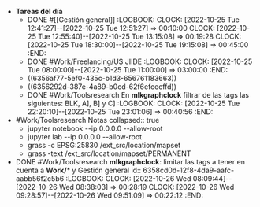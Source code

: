 - **Tareas del día**
  - DONE #[[Gestión general]]
    :LOGBOOK:
    CLOCK: [2022-10-25 Tue 12:41:27]--[2022-10-25 Tue 12:51:27] =>  00:10:00
    CLOCK: [2022-10-25 Tue 12:55:40]--[2022-10-25 Tue 13:15:08] =>  00:19:28
    CLOCK: [2022-10-25 Tue 18:30:00]--[2022-10-25 Tue 19:15:08] =>  00:45:00
    :END:
  - DONE #Work/Freelancing/US JIIDE
    :LOGBOOK:
    CLOCK: [2022-10-25 Tue 08:00:00]--[2022-10-25 Tue 11:00:00] =>  03:00:00
    :END:
  - ((6356af77-5ef0-435c-b1d3-656761183663))
  - ((6356292d-387e-4a89-b0cd-62f6efcecffd))
  - DONE #Work/Toolsresearch En **mlkgraphclock** filtrar de las tags las siguientes: BLK, A], B] y C]
    :LOGBOOK:
    CLOCK: [2022-10-25 Tue 22:20:10]--[2022-10-25 Tue 23:01:06] =>  00:40:56
    :END:
- #Work/Toolsresearch Notas
  collapsed:: true
  - jupyter notebook --ip 0.0.0.0 --allow-root
  - jupyter lab --ip 0.0.0.0 --allow-root
  - grass -c EPSG:25830 /ext_src/location/mapset
  - grass -text /ext_src/location/mapset/PERMANENT
- DONE #Work/Toolsresearch **mlkgraphclock**: limitar las tags a tener en cuenta a **Work/*** y Gestión general
  id:: 6358cd0d-12f8-4da9-aafc-aabb56f2c5b6
  :LOGBOOK:
  CLOCK: [2022-10-26 Wed 08:09:44]--[2022-10-26 Wed 08:38:03] =>  00:28:19
  CLOCK: [2022-10-26 Wed 09:28:57]--[2022-10-26 Wed 09:51:09] =>  00:22:12
  :END: